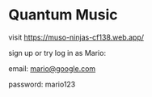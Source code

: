 # Quantum Music
visit https://muso-ninjas-cf138.web.app/

sign up or try log in as Mario:

email: mario@google.com

password: mario123
